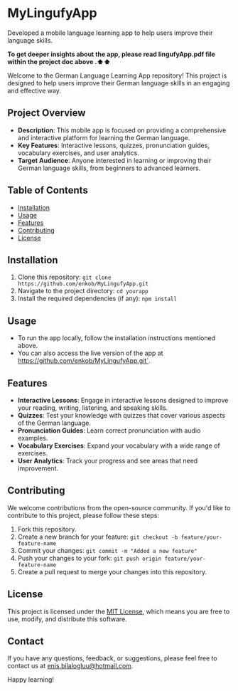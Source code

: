 # MyLingufyApp
Developed a mobile language learning app to help users improve their language skills.

**To get deeper insights about the app, please read lingufyApp.pdf file within the project doc above .⬆⬆**

Welcome to the German Language Learning App repository! This project is designed to help users improve their German language skills in an engaging and effective way.

## Project Overview

- **Description**: This mobile app is focused on providing a comprehensive and interactive platform for learning the German language.
- **Key Features**: Interactive lessons, quizzes, pronunciation guides, vocabulary exercises, and user analytics.
- **Target Audience**: Anyone interested in learning or improving their German language skills, from beginners to advanced learners.

## Table of Contents
- [Installation](#installation)
- [Usage](#usage)
- [Features](#features)
- [Contributing](#contributing)
- [License](#license)

## Installation

1. Clone this repository: `git clone https://github.com/enkob/MyLingufyApp.git`
2. Navigate to the project directory: `cd yourapp`
3. Install the required dependencies (if any): `npm install`

## Usage

- To run the app locally, follow the installation instructions mentioned above.
- You can also access the live version of the app at https://github.com/enkob/MyLingufyApp.git`.

## Features

- **Interactive Lessons**: Engage in interactive lessons designed to improve your reading, writing, listening, and speaking skills.
- **Quizzes**: Test your knowledge with quizzes that cover various aspects of the German language.
- **Pronunciation Guides**: Learn correct pronunciation with audio examples.
- **Vocabulary Exercises**: Expand your vocabulary with a wide range of exercises.
- **User Analytics**: Track your progress and see areas that need improvement.

## Contributing

We welcome contributions from the open-source community. If you'd like to contribute to this project, please follow these steps:

1. Fork this repository.
2. Create a new branch for your feature: `git checkout -b feature/your-feature-name`
3. Commit your changes: `git commit -m "Added a new feature"`
4. Push your changes to your fork: `git push origin feature/your-feature-name`
5. Create a pull request to merge your changes into this repository.

## License

This project is licensed under the [MIT License](LICENSE), which means you are free to use, modify, and distribute this software.

## Contact

If you have any questions, feedback, or suggestions, please feel free to contact us at enis.bilalogluu@hotmail.com.

Happy learning!
